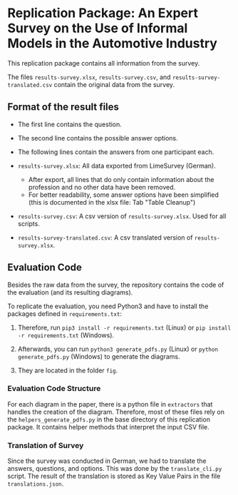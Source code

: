 # Replication Package: An Expert Survey on the Use of Informal Models in the Automotive Industry
This replication package contains all information from the survey.

The files `results-survey.xlsx`, `results-survey.csv`, and `results-survey-translated.csv` contain the original data from the survey.

## Format of the result files
* The first line contains the question. 
* The second line contains the possible answer options. 
* The following lines contain the answers from one participant each.

* `results-survey.xlsx`: All data exported from LimeSurvey (German). 
    * After export, all lines that do only contain information about the profession and no other data have been removed.
    * For better readability, some answer options have been simplified (this is documented in the xlsx file: Tab "Table Cleanup")
* `results-survey.csv`: A csv version of `results-survey.xlsx`. Used for all scripts.
* `results-survey-translated.csv`: A csv translated version of `results-survey.xlsx`.

## Evaluation Code
Besides the raw data from the survey, the repository contains the code of the evaluation (and its resulting diagrams).

To replicate the evaluation, you need Python3 and have to install the packages defined in `requirements.txt`:

1. Therefore, run `pip3 install -r requirements.txt` (Linux) or `pip install -r requirements.txt` (Windows).

2. Afterwards, you can run `python3 generate_pdfs.py` (Linux) or `python generate_pdfs.py` (Windows) to generate the diagrams. 

3. They are located in the folder `fig`.

### Evaluation Code Structure
For each diagram in the paper, there is a python file in `extractors` that handles the creation of the diagram.
Therefore, most of these files rely on the `helpers_generate_pdfs.py` in the base directory of this replication package. It contains helper methods that interpret the input CSV file.

### Translation of Survey
Since the survey was conducted in German, we had to translate the answers, questions, and options.
This was done by the `translate_cli.py` script.
The result of the translation is stored as Key Value Pairs in the file `translations.json`.
